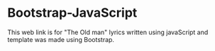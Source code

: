 # Bootstrap-JavaScript
This web link is for "The Old man" lyrics written using javaScript and template was made using Bootstrap.
